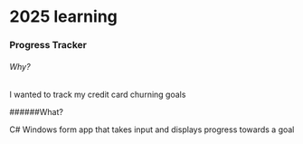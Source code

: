 # 2025 learning

### Progress Tracker

###### Why?

I wanted to track my credit card churning goals

######What?

C# Windows form app that takes input and displays progress towards a goal
